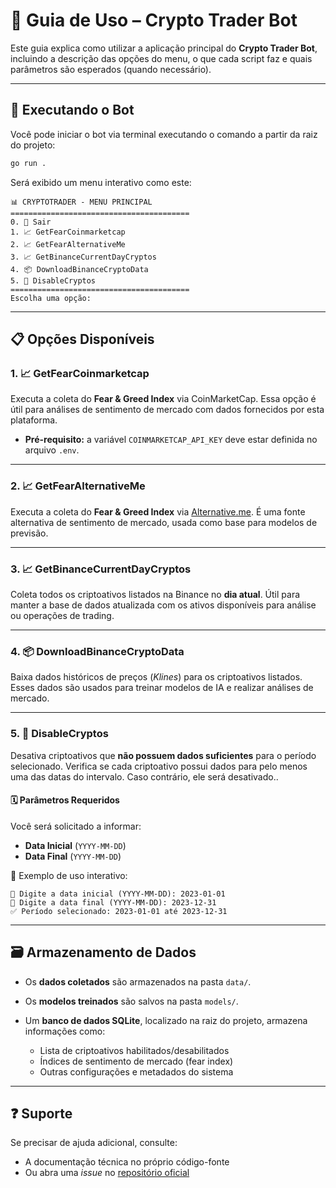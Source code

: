 # 📖 Guia de Uso – Crypto Trader Bot

Este guia explica como utilizar a aplicação principal do **Crypto Trader Bot**, incluindo a descrição das opções do menu, o que cada script faz e quais parâmetros são esperados (quando necessário).

---

## 🚀 Executando o Bot

Você pode iniciar o bot via terminal executando o comando a partir da raiz do projeto:

```bash
go run .
```

Será exibido um menu interativo como este:

```
📊 CRYPTOTRADER - MENU PRINCIPAL
========================================
0. 🚪 Sair
1. 📈 GetFearCoinmarketcap
2. 📈 GetFearAlternativeMe
3. 📈 GetBinanceCurrentDayCryptos
4. 📦 DownloadBinanceCryptoData
5. 🔄 DisableCryptos
========================================
Escolha uma opção:
```

---

## 📋 Opções Disponíveis

### 1. 📈 GetFearCoinmarketcap

Executa a coleta do **Fear & Greed Index** via CoinMarketCap. Essa opção é útil para análises de sentimento de mercado com dados fornecidos por esta plataforma.

* **Pré-requisito:** a variável `COINMARKETCAP_API_KEY` deve estar definida no arquivo `.env`.

---

### 2. 📈 GetFearAlternativeMe

Executa a coleta do **Fear & Greed Index** via [Alternative.me](https://alternative.me/crypto/fear-and-greed-index/). É uma fonte alternativa de sentimento de mercado, usada como base para modelos de previsão.

---

### 3. 📈 GetBinanceCurrentDayCryptos

Coleta todos os criptoativos listados na Binance no **dia atual**. Útil para manter a base de dados atualizada com os ativos disponíveis para análise ou operações de trading.

---

### 4. 📦 DownloadBinanceCryptoData

Baixa dados históricos de preços (*Klines*) para os criptoativos listados. Esses dados são usados para treinar modelos de IA e realizar análises de mercado.

---

### 5. 🔄 DisableCryptos

Desativa criptoativos que **não possuem dados suficientes** para o período selecionado. Verifica se cada criptoativo possui dados para pelo menos uma das datas do intervalo. Caso contrário, ele será desativado..

#### 🗓️ Parâmetros Requeridos

Você será solicitado a informar:

* **Data Inicial** (`YYYY-MM-DD`)
* **Data Final** (`YYYY-MM-DD`)



📌 Exemplo de uso interativo:

```
📅 Digite a data inicial (YYYY-MM-DD): 2023-01-01
📅 Digite a data final (YYYY-MM-DD): 2023-12-31
✅ Período selecionado: 2023-01-01 até 2023-12-31
```

---

## 🗃️ Armazenamento de Dados

* Os **dados coletados** são armazenados na pasta `data/`.
* Os **modelos treinados** são salvos na pasta `models/`.
* Um **banco de dados SQLite**, localizado na raiz do projeto, armazena informações como:

  * Lista de criptoativos habilitados/desabilitados
  * Índices de sentimento de mercado (fear index)
  * Outras configurações e metadados do sistema

---

## ❓ Suporte

Se precisar de ajuda adicional, consulte:

* A documentação técnica no próprio código-fonte
* Ou abra uma *issue* no [repositório oficial](https://github.com/EliasJuniorNino/crypto-trader-bot)
